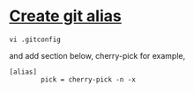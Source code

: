 # [Create git alias](https://git.wiki.kernel.org/index.php/Aliases)


```
vi .gitconfig
```

and add section below, cherry-pick for example,

```
[alias]
        pick = cherry-pick -n -x
```
